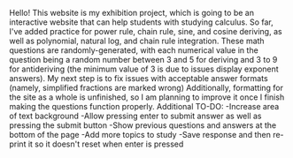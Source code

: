 Hello! This website is my exhibition project, which is going to be an interactive website that can help students with studying calculus. So far, I've added practice for power rule, chain rule, sine, and cosine deriving, as well as polynomial, natural log, and chain rule integration. These math questions are randomly-generated, with each numerical value in the question being a random number between 3 and 5 for deriving and 3 to 9 for antideriving (the minimum value of 3 is due to issues display exponent answers). My next step is to fix issues with acceptable answer formats (namely, simplified fractions are marked wrong) Additionally, formatting for the site as a whole is unfinished, so I am planning to improve it once I finish making the questions function properly.
Additional TO-DO:
-Increase area of text background
-Allow pressing enter to submit answer as well as pressing the submit button
-Show previous questions and answers at the bottom of the page
-Add more topics to study
-Save response and then re-print it so it doesn't reset when enter is pressed
